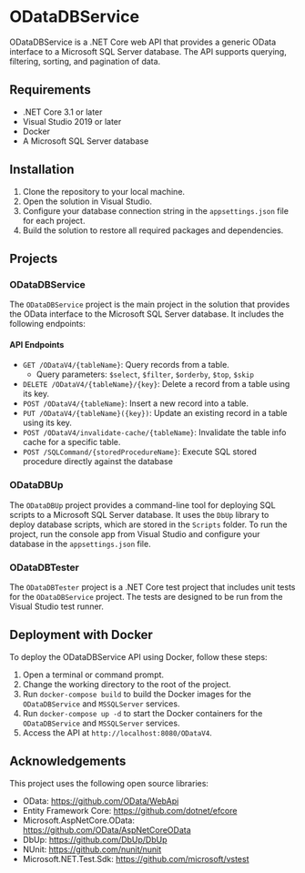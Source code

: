# ODataDBService

ODataDBService is a .NET Core web API that provides a generic OData interface to a Microsoft SQL Server database. The API supports querying, filtering, sorting, and pagination of data.

## Requirements

- .NET Core 3.1 or later
- Visual Studio 2019 or later
- Docker
- A Microsoft SQL Server database

## Installation

1. Clone the repository to your local machine.
2. Open the solution in Visual Studio.
3. Configure your database connection string in the `appsettings.json` file for each project.
4. Build the solution to restore all required packages and dependencies.

## Projects

### ODataDBService

The `ODataDBService` project is the main project in the solution that provides the OData interface to the Microsoft SQL Server database. It includes the following endpoints:

#### API Endpoints

- `GET /ODataV4/{tableName}`: Query records from a table.
  - Query parameters: `$select`, `$filter`, `$orderby`, `$top`, `$skip`
- `DELETE /ODataV4/{tableName}/{key}`: Delete a record from a table using its key.
- `POST /ODataV4/{tableName}`: Insert a new record into a table.
- `PUT /ODataV4/{tableName}({key})`: Update an existing record in a table using its key.
- `POST /ODataV4/invalidate-cache/{tableName}`: Invalidate the table info cache for a specific table.
- `POST /SQLCommand/{storedProcedureName}`: Execute SQL stored procedure directly against the database

### ODataDBUp

The `ODataDBUp` project provides a command-line tool for deploying SQL scripts to a Microsoft SQL Server database. It uses the `DbUp` library to deploy database scripts, which are stored in the `Scripts` folder. To run the project, run the console app from Visual Studio and configure your database in the `appsettings.json` file.

### ODataDBTester

The `ODataDBTester` project is a .NET Core test project that includes unit tests for the `ODataDBService` project. The tests are designed to be run from the Visual Studio test runner.

## Deployment with Docker

To deploy the ODataDBService API using Docker, follow these steps:

1. Open a terminal or command prompt.
2. Change the working directory to the root of the project.
3. Run `docker-compose build` to build the Docker images for the `ODataDBService` and `MSSQLServer` services.
4. Run `docker-compose up -d` to start the Docker containers for the `ODataDBService` and `MSSQLServer` services.
5. Access the API at `http://localhost:8080/ODataV4`.

## Acknowledgements

This project uses the following open source libraries:

- OData: https://github.com/OData/WebApi
- Entity Framework Core: https://github.com/dotnet/efcore
- Microsoft.AspNetCore.OData: https://github.com/OData/AspNetCoreOData
- DbUp: https://github.com/DbUp/DbUp
- NUnit: https://github.com/nunit/nunit
- Microsoft.NET.Test.Sdk: https://github.com/microsoft/vstest

